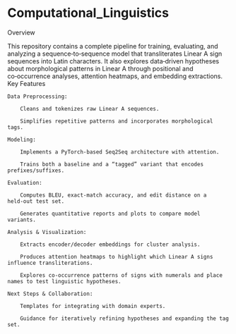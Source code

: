 # Computational_Linguistics
Overview

This repository contains a complete pipeline for training, evaluating, and analyzing a sequence‑to‑sequence model that transliterates Linear A sign sequences into Latin characters. It also explores data‑driven hypotheses about morphological patterns in Linear A through positional and co‑occurrence analyses, attention heatmaps, and embedding extractions.
Key Features

    Data Preprocessing:

        Cleans and tokenizes raw Linear A sequences.

        Simplifies repetitive patterns and incorporates morphological tags.

    Modeling:

        Implements a PyTorch-based Seq2Seq architecture with attention.

        Trains both a baseline and a “tagged” variant that encodes prefixes/suffixes.

    Evaluation:

        Computes BLEU, exact-match accuracy, and edit distance on a held‑out test set.

        Generates quantitative reports and plots to compare model variants.

    Analysis & Visualization:

        Extracts encoder/decoder embeddings for cluster analysis.

        Produces attention heatmaps to highlight which Linear A signs influence transliterations.

        Explores co‑occurrence patterns of signs with numerals and place names to test linguistic hypotheses.

    Next Steps & Collaboration:

        Templates for integrating with domain experts.

        Guidance for iteratively refining hypotheses and expanding the tag set.
